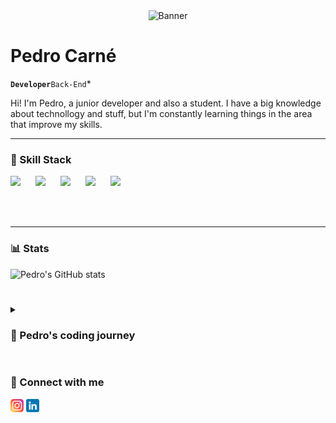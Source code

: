 <div align="center"><img src="https://user-images.githubusercontent.com/68451062/214399306-0d7533c6-204e-4803-815f-59be044f8047.png" alt="Banner" width="800px"></div>

# Pedro Carné
**`Developer`**`Back-End`*

Hi! I'm Pedro, a junior developer and also a student. I have a big knowledge about technollogy and stuff, but I'm constantly learning things in the area that improve my skills. 

---

### 📌 Skill Stack
<img align="left" src="https://cdn.jsdelivr.net/gh/devicons/devicon/icons//c++-original.svg" width="40px" />
<img align="left" src="https://cdn.jsdelivr.net/gh/devicons/devicon/icons/python/python-original.svg" width="40px" />
<img align="left" src="https://cdn.jsdelivr.net/gh/devicons/devicon/icons/SpringBoot/SpringBoot-original.svg" width="40px" />   
<img align="left" src="https://cdn.jsdelivr.net/gh/devicons/devicon/icons/mysql/mysql-original.svg" width="40px"/>
<img src="https://cdn.jsdelivr.net/gh/devicons/devicon/icons/java/java-original.svg" width="40px"/>
          
          
          
          
<br><br>

---

### 📊 Stats
![Pedro's GitHub stats](https://github-readme-stats-sigma-five.vercel.app/api?username=pedroCConceicao&show_icons=true&theme=tokyonight)

#

<details>
          <summary><h3>📜 Pedro's coding journey</h3></summary>
          Junior developer and finishing high school.
          <br><br>
          I have more than 3 years in the area, acquiring knowledge and experience and also participating of thousands of hackathons and            game jam's. Currently, I master web development, Node.js and also Java.
          <br><br>
          By now, I am studying Cloud Computing and Docker.
          <br><br>
          🎯 GameJam+ finalist (Team: Firerchy, Project: Moonstars)
          <br>
          🥉 Third place in "WE CODE WE CHANGE"(Uberlândia's Hackathon).
          <br>
          🧠 Mentor at TECHERS - Escola de Tecnologia
</details>

#

### 🔗 Connect with me
<a href="https://www.instagram.com/cpedrin_c/"><img align=”left” src="https://github.com/pedroCConceicao/pedroCConceicao/blob/main/images/instagram.png" width="21px"></a>
<a href="https://www.linkedin.com/in/pedro-carn%C3%A9-concei%C3%A7%C3%A3o-745525256/"><img align=”left” src="https://github.com/pedroCConceicao/pedroCConceicao/blob/main/images/linkedin.png" width="21px"></a>
